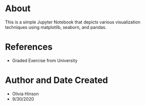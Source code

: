 # About
This is a simple Jupyter Notebook that depicts various visualization techniques using matplotlib, seaborn, and pandas.

# References
- Graded Exercise from University

# Author and Date Created
- Olivia Hinson
- 9/30/2020
